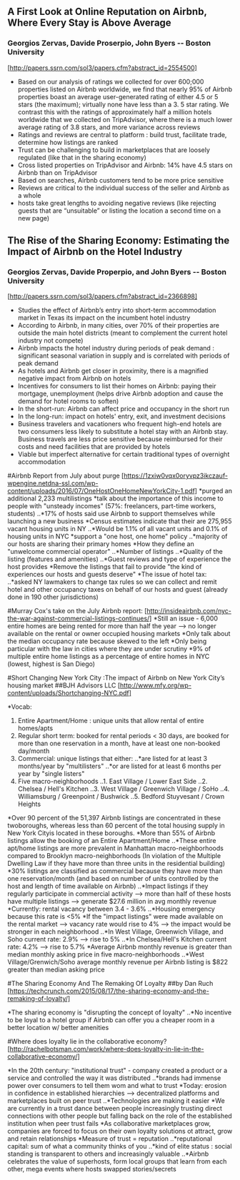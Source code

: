 ## A First Look at Online Reputation on Airbnb, Where Every Stay is Above Average
### Georgios Zervas, Davide Proserpio, John Byers -- Boston University
[http://papers.ssrn.com/sol3/papers.cfm?abstract_id=2554500]
* Based on our analysis of ratings we collected for over 600;000 properties listed on Airbnb worldwide, we find that nearly 95% of Airbnb properties boast an average user-generated rating of either 4.5 or 5 stars (the maximum); virtually none have less than a 3. 5 star rating. We contrast this with the ratings of approximately half a million hotels worldwide that we collected on TripAdvisor, where there is a much lower average rating of 3.8 stars, and more variance across reviews
* Ratings and reviews are central to platform : build trust, facilitate trade, determine how listings are ranked
* Trust can be challenging to build in marketplaces that are loosely regulated (like that in the sharing economy)
* Cross listed properties on TripAdvisor and Airbnb: 14% have 4.5 stars on Airbnb than on TripAdvisor
* Based on searches, Airbnb customers tend to be more price sensitive
* Reviews are critical to the individual success of the seller and Airbnb as a whole
* hosts take great lengths to avoiding negative reviews (like rejecting guests that are “unsuitable” or listing the location a second time on a new page)


## The Rise of the Sharing Economy: Estimating the Impact of Airbnb on the Hotel Industry
### Georgios Zervas, Davide Properpio, and John Byers -- Boston University
[http://papers.ssrn.com/sol3/papers.cfm?abstract_id=2366898]
* Studies the effect of Airbnb’s entry into short-term accommodation market in Texas its impact on the incumbent hotel industry
* According to Airbnb, in many cities, over 70% of their properties are outside the main hotel districts (meant to complement the current hotel industry not compete)
* Airbnb impacts the hotel industry during periods of peak demand : significant seasonal variation in supply and is correlated with periods of peak demand
* As hotels and Airbnb get closer in proximity, there is a magnified negative impact from Airbnb on hotels
* Incentives for consumers to list their homes on Airbnb: paying their mortgage, unemployment (helps drive Airbnb adoption and cause the demand for hotel rooms to soften)
* In the short-run: Airbnb can affect price and occupancy in the short run
* In the long-run: impact on hotels' entry, exit, and investment decisions
* Business travelers and vacationers who frequent high-end hotels are two consumers less likely to substitute a hotel stay with an Airbnb stay. Business travels are less price sensitive because reimbursed for their costs and need facilities  that are provided by hotels
* Viable but imperfect alternative for certain traditional types of overnight accommodation

#Airbnb Report from July about purge
[https://1zxiw0vqx0oryvpz3ikczauf-wpengine.netdna-ssl.com/wp-content/uploads/2016/07/OneHostOneHomeNewYorkCity-1.pdf]
*purged an additional 2,233 multilistings
*talk about the importance of this income to people with "unsteady incomes" (57%: freelancers, part-time workers, students)
..*17% of hosts said use Airbnb to support themselves while launching a new business
*Census estimates indicate that their are 275,955 vacant housing units in NY
..*Would be 1.1% of all vacant units and 0.1% of housing units in NYC
*support a "one host, one home" policy
..*majority of our hosts are sharing their primary homes
*How they define an "unwelcome commercial operator"
..*Number of listings
..*Quality of the listing (features and amenities)
..*Guest reviews and type of experience the host provides
*Remove the listings that fail to provide "the kind of experiences our hosts and guests deserve"
*The issue of hotel tax:
..*asked NY lawmakers to change tax rules so we can collect and remit hotel and other occupancy taxes on behalf of our hosts and guest (already done in 190 other jurisdictions)
	
#Murray Cox's take on the July Airbnb report:
[http://insideairbnb.com/nyc-the-war-against-commercial-listings-continues/]
*Still an issue - 6,000 entire homes are being rented for more than half the year --> no longer available on the rental or owner occupied housing markets
*Only talk about the median occupancy rate because skewed to the left
*Only being particular with the law in cities where they are under scrutiny
*9% of multiple entire home listings as a percentage of entire homes in NYC (lowest, highest is San Diego)

#Short Changing New York City :The impact of Airbnb on New York City’s housing market
##BJH Advisors LLC
[http://www.mfy.org/wp-content/uploads/Shortchanging-NYC.pdf]

*Vocab:
1. Entire Apartment/Home : unique units that allow rental of entire homes/apts
2. Regular short term: booked for rental periods < 30 days, are booked for more than one reservation in a month, have at least one non-booked day/month
3. Commercial: unique listings that either:
..*are listed for at least 3 months/year by "multilisters"
..*or are listed for at least 6 months per year by "single listers"
4. Five macro-neighborhoods
..1. East Village / Lower East Side
..2. Chelsea / Hell's Kitchen
..3. West Village / Greenwich Village / SoHo
..4. Williamsburg / Greenpoint / Bushwick
..5. Bedford Stuyvesant / Crown Heights

*Over 90 percent of the 51,397 Airbnb listings are concentrated in these twoboroughs, whereas less than 60 percent of the total housing supply in New York Cityis located in these boroughs. 
*More than 55% of Airbnb listings allow the booking of an Entire Apartment/Home
..*These entire apt/home listings are more prevalent in Manhattan macro-neighborhoods compared to Brooklyn macro-neighborhoods (In violation of the Multiple Dwelling Law if they have more than three units in the residential building)
*30% listings are classified as commercial because they have more than one reservation/month (and based on number of units controlled by the host and length of time available on Airbnb)
..*Impact listings if they regularly participate in commercial activity --> more than half of these hosts have multiple listings --> generate $27.6 million in avg monthly revenue
*Currently: rental vacancy between 3.4 - 3.6%
..*Housing emergency because this rate is <5%
*If the "impact listings" were made available on the rental market --> vacancy rate would rise to 4% --> the impact would be stronger in each neighborhood
..*In West Village, Greenwich Village, and Soho current rate: 2.9% --> rise to 5%
..*In Chelsea/Hell's Kitchen current rate: 4.2% --> rise to 5.7%
*Average Airbnb monthly revenue is greater than median monthly asking price in five macro-neighborhoods
..*West Village/Grenwich/Soho average monthly revenue per Airbnb listing is $822 greater than median asking price

#The Sharing Economy And The Remaking Of Loyalty
##by Dan Ruch
[https://techcrunch.com/2015/08/17/the-sharing-economy-and-the-remaking-of-loyalty/]

*The sharing economy is "disrupting the concept of loyalty"
..*No incentive to be loyal to a hotel group if Airbnb can offer you a cheaper room in a better location w/ better amenities

#Where does loyalty lie in the collaborative economy?
[http://rachelbotsman.com/work/where-does-loyalty-in-lie-in-the-collaborative-economy/]

*In the 20th century: "institutional trust" - company created a product or a service and controlled the way it was distributed
..*brands had immense power over consumers to tell them wom and what to trust
*Today: erosion in confidence in established hierarchies --> decentralized platforms and marketplaces built on peer trust
..*Technologies are making it easier
*We are currently in a trust dance between people increasingly trusting direct connections with other people but falling back on the role of the established institution when peer trust fails
*As collaborative marketplaces grow, companies are forced to focus on their own loyalty solutions ot attract, grow and retain relationships
*Measure of trust =  reputation
..*reputational capital: sum of what a community thinks of you
..*kind of elite status : social standing is transparent to others and increasingly valuable
..*Airbnb celebrates the value of superhosts, form local groups that learn from each other, mega events where hosts swapped stories/secrets
